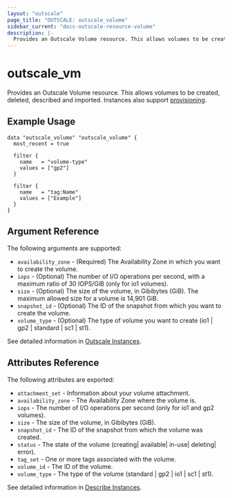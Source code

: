 ```yaml
---
layout: "outscale"
page_title: "OUTSCALE: outscale_volume"
sidebar_current: "docs-outscale-resource-volume"
description: |-
  Provides an Outscale Volume resource. This allows volumes to be created, deleted, described and imported.
---
```


# outscale_vm

  Provides an Outscale Volume resource. This allows volumes to be created, deleted, described and imported. Instances also support [provisioning](/docs/provisioners/index.html).

## Example Usage

```hcl
data "outscale_volume" "outscale_volume" {
  most_recent = true

  filter {
    name   = "volume-type"
    values = ["gp2"]
  }

  filter {
    name   = "tag:Name"
    values = ["Example"]
  }
}
```

## Argument Reference

The following arguments are supported:

* `availability_zone` - (Required) The Availability Zone in which you want to create the volume.
* `iops` - (Optional) The number of I/O operations per second, with a maximum ratio of 30 IOPS/GiB (only for io1 volumes).
* `size` - (Optional) The size of the volume, in Gibibytes (GiB). The maximum allowed size for a volume is 14,901 GiB.
* `snapshot_id` - (Optional) The ID of the snapshot from which you want to create the volume.
* `volume_type` - (Optional) The type of volume you want to create (io1 | gp2 | standard | sc1 | st1).

See detailed information in [Outscale Instances](https://wiki.outscale.net/display/DOCU/Getting+Information+About+Your+Instances).


## Attributes Reference

The following attributes are exported:

* `attachment_set` - Information about your volume attachment.
* `availability_zone` - The Availability Zone where the volume is.
* `iops` - The number of I/O operations per second (only for io1 and gp2 volumes).
* `size` - The size of the volume, in Gibibytes (GiB).
* `snapshot_id` - The ID of the snapshot from which the volume was created.
* `status` - The state of the volume (creating| available| in-use| deleting| error).
* `tag_set` - One or more tags associated with the volume.
* `volume_id` - The ID of the volume.
* `volume_type` - The type of the volume (standard | gp2 | io1 | sc1 | st1).

See detailed information in [Describe Instances](http://docs.outscale.com/api_fcu/definitions/Volume.html#_api_fcu-volume).